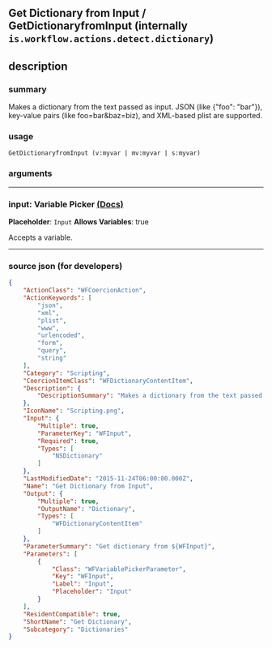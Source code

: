 
## Get Dictionary from Input / GetDictionaryfromInput (internally `is.workflow.actions.detect.dictionary`)


## description

### summary

Makes a dictionary from the text passed as input. JSON (like {"foo": "bar"}), key-value pairs (like foo=bar&baz=biz), and XML-based plist are supported.


### usage
```
GetDictionaryfromInput (v:myvar | mv:myvar | s:myvar)
```

### arguments

---

### input: Variable Picker [(Docs)](https://pfgithub.github.io/shortcutslang/gettingstarted#variable-picker-fields)
**Placeholder**: ```
		Input
		```
**Allows Variables**: true



Accepts a variable.

---

### source json (for developers)

```json
{
	"ActionClass": "WFCoercionAction",
	"ActionKeywords": [
		"json",
		"xml",
		"plist",
		"www",
		"urlencoded",
		"form",
		"query",
		"string"
	],
	"Category": "Scripting",
	"CoercionItemClass": "WFDictionaryContentItem",
	"Description": {
		"DescriptionSummary": "Makes a dictionary from the text passed as input. JSON (like {\"foo\": \"bar\"}), key-value pairs (like foo=bar&baz=biz), and XML-based plist are supported."
	},
	"IconName": "Scripting.png",
	"Input": {
		"Multiple": true,
		"ParameterKey": "WFInput",
		"Required": true,
		"Types": [
			"NSDictionary"
		]
	},
	"LastModifiedDate": "2015-11-24T06:00:00.000Z",
	"Name": "Get Dictionary from Input",
	"Output": {
		"Multiple": true,
		"OutputName": "Dictionary",
		"Types": [
			"WFDictionaryContentItem"
		]
	},
	"ParameterSummary": "Get dictionary from ${WFInput}",
	"Parameters": [
		{
			"Class": "WFVariablePickerParameter",
			"Key": "WFInput",
			"Label": "Input",
			"Placeholder": "Input"
		}
	],
	"ResidentCompatible": true,
	"ShortName": "Get Dictionary",
	"Subcategory": "Dictionaries"
}
```
